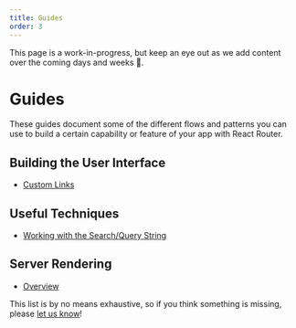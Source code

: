 ```yaml
---
title: Guides
order: 3
---
```


<docs-info>This page is a work-in-progress, but keep an eye out as we add content over the coming days and weeks 👀.</docs-info>

# Guides

These guides document some of the different flows and patterns you can use to
build a certain capability or feature of your app with React Router.

## Building the User Interface

<!-- - [Using Layouts](building-the-user-interface/using-layouts)
- [Using Route Config Objects](building-the-user-interface/route-configs)
- ["Not Found" Routes (404)](building-the-user-interface/not-found) -->

- [Custom Links](./building-the-user-interface/custom-links)

<!-- ## Common User Flows

- [Login and Authentication](user-flows/login-and-auth)
- [Transitions and Animation](user-flows/transitions-and-animation)
- [Passing Data Between Routes Using `location.state`](user-flows/passing-data)
- [Persisting Data Using `location.key`](user-flows/persisting-data)
- [Managing Scroll Position](user-flows/scroll-position)
- [Modals](user-flows/modals) -->

## Useful Techniques

- [Working with the Search/Query String](./techniques/working-with-the-search-string)

## Server Rendering

- [Overview](./ssr)
<!-- - [Creating Routes from Files](ssr/creating-routes-from-files)
- [Using `StaticRouter` Directly](ssr/using-staticrouter-directly) -->

<!-- ## Testing

- [Using Jest with React Test Renderer](testing/testing-with-react-test-renderer)
- [Using Jest with React Testing Library](testing/testing-with-react-testing-library)
- [Using Mocha](testing/testing-with-mocha)
- [Using Cypress](testing/testing-with-cypress) -->

This list is by no means exhaustive, so if you think something is missing,
please [let us know](https://github.com/remix-run/react-router/issues/new/choose)!
